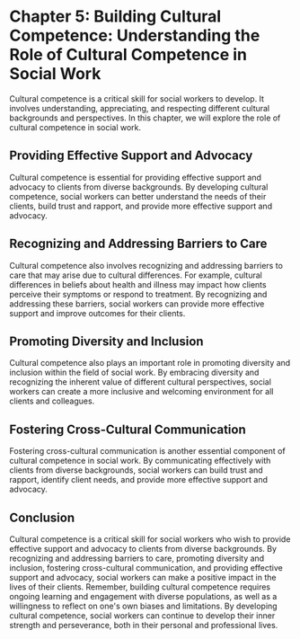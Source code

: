 Chapter 5: Building Cultural Competence: Understanding the Role of Cultural Competence in Social Work
=====================================================================================================

Cultural competence is a critical skill for social workers to develop. It involves understanding, appreciating, and respecting different cultural backgrounds and perspectives. In this chapter, we will explore the role of cultural competence in social work.

Providing Effective Support and Advocacy
----------------------------------------

Cultural competence is essential for providing effective support and advocacy to clients from diverse backgrounds. By developing cultural competence, social workers can better understand the needs of their clients, build trust and rapport, and provide more effective support and advocacy.

Recognizing and Addressing Barriers to Care
-------------------------------------------

Cultural competence also involves recognizing and addressing barriers to care that may arise due to cultural differences. For example, cultural differences in beliefs about health and illness may impact how clients perceive their symptoms or respond to treatment. By recognizing and addressing these barriers, social workers can provide more effective support and improve outcomes for their clients.

Promoting Diversity and Inclusion
---------------------------------

Cultural competence also plays an important role in promoting diversity and inclusion within the field of social work. By embracing diversity and recognizing the inherent value of different cultural perspectives, social workers can create a more inclusive and welcoming environment for all clients and colleagues.

Fostering Cross-Cultural Communication
--------------------------------------

Fostering cross-cultural communication is another essential component of cultural competence in social work. By communicating effectively with clients from diverse backgrounds, social workers can build trust and rapport, identify client needs, and provide more effective support and advocacy.

Conclusion
----------

Cultural competence is a critical skill for social workers who wish to provide effective support and advocacy to clients from diverse backgrounds. By recognizing and addressing barriers to care, promoting diversity and inclusion, fostering cross-cultural communication, and providing effective support and advocacy, social workers can make a positive impact in the lives of their clients. Remember, building cultural competence requires ongoing learning and engagement with diverse populations, as well as a willingness to reflect on one's own biases and limitations. By developing cultural competence, social workers can continue to develop their inner strength and perseverance, both in their personal and professional lives.
